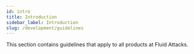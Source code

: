 ```yaml
---
id: intro
title: Introduction
sidebar_label: Introduction
slug: /development/guidelines
---
```


This section contains guidelines
that apply to all products at Fluid Attacks.
